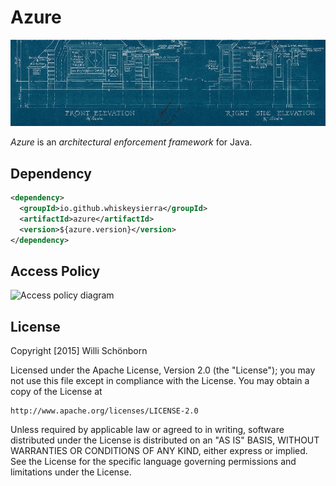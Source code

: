 # Azure

[![Blueprint](docs/blueprint.jpg)](https://commons.wikimedia.org/wiki/File:Joy_Oil_gas_station_blueprints.jpg) 

*Azure* is an *architectural enforcement framework* for Java. 

## Dependency

```xml
<dependency>
  <groupId>io.github.whiskeysierra</groupId>
  <artifactId>azure</artifactId>
  <version>${azure.version}</version>
</dependency>
```

## Access Policy

![Access policy diagram](https://docs.google.com/drawings/d/1bGUg6tv4zDea3-akWn33ky5NoAOf4988peUxEZGYKd8/pub?w=888&h=772)

## License

Copyright [2015] Willi Schönborn

Licensed under the Apache License, Version 2.0 (the "License");
you may not use this file except in compliance with the License.
You may obtain a copy of the License at

    http://www.apache.org/licenses/LICENSE-2.0

Unless required by applicable law or agreed to in writing, software
distributed under the License is distributed on an "AS IS" BASIS,
WITHOUT WARRANTIES OR CONDITIONS OF ANY KIND, either express or implied.
See the License for the specific language governing permissions and
limitations under the License.
